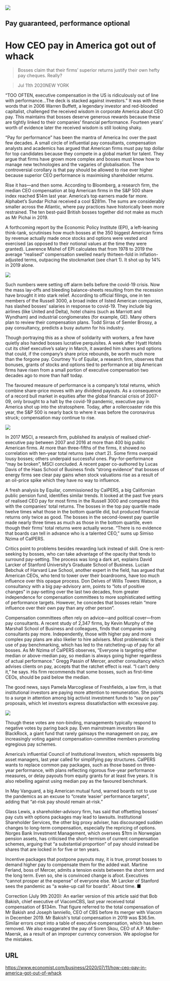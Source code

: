 ![](./images/20200711_WBD002_0.jpg)

## Pay guaranteed, performance optional

# How CEO pay in America got out of whack

> Bosses claim that their firms’ superior returns justify their own hefty pay cheques. Really?

> Jul 11th 2020NEW YORK

“TOO OFTEN, executive compensation in the US is ridiculously out of line with performance…The deck is stacked against investors.” It was with these words that in 2006 Warren Buffett, a legendary investor and red-blooded capitalist, challenged the received wisdom in corporate America about CEO pay. This maintains that bosses deserve generous rewards because these are tightly linked to their companies’ financial performance. Fourteen years’ worth of evidence later the received wisdom is still looking shaky.

“Pay for performance” has been the mantra of America Inc over the past few decades. A small circle of influential pay consultants, compensation analysts and academics has argued that American firms must pay top dollar for top candidates because they compete in a global market for talent. They argue that firms have grown more complex and bosses must know how to manage new technologies and the vagaries of globalisation. The controversial corollary is that pay should be allowed to rise ever higher because superior CEO performance is maximising shareholder returns.

Rise it has—and then some. According to Bloomberg, a research firm, the median CEO compensation at big American firms in the S&P 500 share index reached $14m last year. America’s top earners made far more. Alphabet’s Sundar Pichai received a cool $281m. The sums are considerably smaller across the Atlantic, where pay practices have historically been more restrained. The ten best-paid British bosses together did not make as much as Mr Pichai in 2019.

A forthcoming report by the Economic Policy Institute (EPI), a left-leaning think-tank, scrutinises how much bosses at the 350 biggest American firms by revenue actually made once stocks and options were vested and exercised (as opposed to their notional values at the time they were granted). Lawrence Mishel of EPI calculates that from 1978 to 2019 the average “realised” compensation swelled nearly thirteen-fold in inflation-adjusted terms, outpacing the stockmarket (see chart 1). It shot up by 14% in 2019 alone.

![](./images/20200711_WBC362.png)

Such numbers were setting off alarm bells before the covid-19 crisis. Now the mass lay-offs and bleeding balance-sheets resulting from the recession have brought it into stark relief. According to official filings, one in ten members of the Russell 3000, a broad index of listed American companies, has slashed bosses’ salaries in response to covid-19. They include big airlines (like United and Delta), hotel chains (such as Marriott and Wyndham) and industrial conglomerates (for example, GE). Many others plan to review their compensation plans. Todd Sirras of Semler Brossy, a pay consultancy, predicts a busy autumn for his industry.

Though portraying this as a show of solidarity with workers, a few have quietly also handed bosses lucrative perquisites. A week after Hyatt Hotels cut its chief executive’s salary in March, it awarded him shares and options that could, if the company’s share price rebounds, be worth much more than the forgone pay. Courtney Yu of Equilar, a research firm, observes that bonuses, grants of stocks and options tied to performance at big American firms have risen from a small portion of executive compensation two decades ago to more than half today.

The favoured measure of performance is a company’s total returns, which combine share-price moves with any dividend payouts. As a consequence of a record bull market in equities after the global financial crisis of 2007-09, only brought to a halt by the covid-19 pandemic, executive pay in America shot up into the stratosphere. Today, after a rollercoaster ride this year, the S&P 500 is nearly back to where it was before the coronavirus struck; compensation may continue to rise.

![](./images/20200711_WBC388.png)

In 2017 MSCI, a research firm, published its analysis of realised chief-executive pay between 2007 and 2016 at more than 400 big public American firms. At more than three-fifths of the firms, it showed no correlation with ten-year total returns (see chart 2). Some firms overpaid lousy bosses; others underpaid successful ones. Pay-for-performance “may be broken”, MSCI concluded. A recent paper co-authored by Lucas Davis of the Haas School of Business finds “strong evidence” that bosses of energy firms see clear pay gains when stock valuations rise as a result of an oil-price spike which they have no way to influence.

A fresh analysis by Equilar, commissioned by CalPERS, a big Californian public pension fund, identifies similar trends. It looked at the past five years of realised CEO pay for most firms in the Russell 3000 and compared this with the companies’ total returns. The bosses in the top pay quartile made twelve times what those in the bottom quartile did, but produced financial returns only twice as good. The bosses in the second-lowest pay quartile made nearly three times as much as those in the bottom quartile, even though their firms’ total returns were actually worse. “There is no evidence that boards can tell in advance who is a talented CEO,” sums up Simiso Nzima of CalPERS.

Critics point to problems besides rewarding luck instead of skill. One is rent-seeking by bosses, who can take advantage of the opacity that tends to surround pay-setting. The process was long a dark art, explains David Larcker of Stanford University’s Graduate School of Business. Lucian Bebchuk of Harvard Law School, another expert in the field, has argued that American CEOs, who tend to tower over their boardrooms, have too much influence over this opaque process. Don Delves of Willis Towers Watson, a consultancy with a big pay-advisory arm, points to “lots of positive changes” in pay-setting over the last two decades, from greater independence for compensation committees to more sophisticated setting of performance targets. However, he concedes that bosses retain “more influence over their own pay than any other person”.

Compensation committees often rely on advice—and political cover—from pay consultants. A recent study of 2,347 firms, by Kevin Murphy of the Marshall School of Business and colleagues, finds that companies using consultants pay more. Independently, those with higher pay and more complex pay plans are also likelier to hire advisers. Most problematic is their use of pay benchmarking, which has led to the ratcheting-up of pay for all bosses. As Mr Nzima of CalPERS observes, “Everyone is targeting either median or above-median pay, so median is always going higher regardless of actual performance.” Gregg Passin of Mercer, another consultancy which advises clients on pay, accepts that the ratchet effect is real. “I can’t deny it,” he says. His firm recommends that some bosses, such as first-time CEOs, should be paid below the median.

The good news, says Pamela Marcogliese of Freshfields, a law firm, is that institutional investors are paying more attention to remuneration. She points to a surge in attention among big activist investment funds to “say on pay” proposals, which let investors express dissatisfaction with excessive pay.

![](./images/20200711_WBC372.png)

Though these votes are non-binding, managements typically respond to negative votes by paring back pay. Even mainstream investors like BlackRock, a giant fund that rarely gainsays the management on pay, are increasingly voting against compensation-committee members promoting egregious pay schemes.

America’s influential Council of Institutional Investors, which represents big asset managers, last year called for simplifying pay structures. CalPERS wants to replace common pay packages, such as those based on three-year performance, with plans reflecting rigorous five-year performance measures, or delay payouts from equity grants for at least five years. It is also rebelling against using median pay as the favoured benchmark.

In May Vanguard, a big American mutual fund, warned boards not to use the pandemics as an excuse to “create ‘easier’ performance targets”, adding that “at-risk pay should remain at-risk.”

Glass Lewis, a shareholder-advisory firm, has said that offsetting bosses’ pay cuts with options packages may lead to lawsuits. Institutional Shareholder Services, the other big proxy adviser, has discouraged sudden changes to long-term compensation, especially the repricing of options. Norges Bank Investment Management, which oversees $1trn in Norwegian pension assets, has criticised the short-termism of current compensation schemes, arguing that “a substantial proportion” of pay should instead be shares that are locked in for five or ten years.

Incentive packages that postpone payouts may, it is true, prompt bosses to demand higher pay to compensate them for the added wait. Martine Ferland, boss of Mercer, admits a tension exists between the short term and the long term. Even so, she is convinced change is afoot. Executives “cannot prosper at the expense” of everyone else. Mr Larcker of Stanford sees the pandemic as “a wake-up call for boards”. About time. ■

Correction (July 9th 2020): An earlier version of this article said that Bob Bakish, chief executive of ViacomCBS, last year received total compensation of $134m. That figure referred to the total compensation of Mr Bakish and Joseph Ianniello, CEO of CBS before its merger with Viacom in December 2019. Mr Bakish's total compensation in 2019 was $36.5m. Similar errors crept into a table of executive compensation, which has been removed. We also exaggerated the pay of Soren Skou, CEO of A.P. Moller-Maersk, as a result of an improper currency conversion. We apologise for the mistakes.

## URL

https://www.economist.com/business/2020/07/11/how-ceo-pay-in-america-got-out-of-whack
